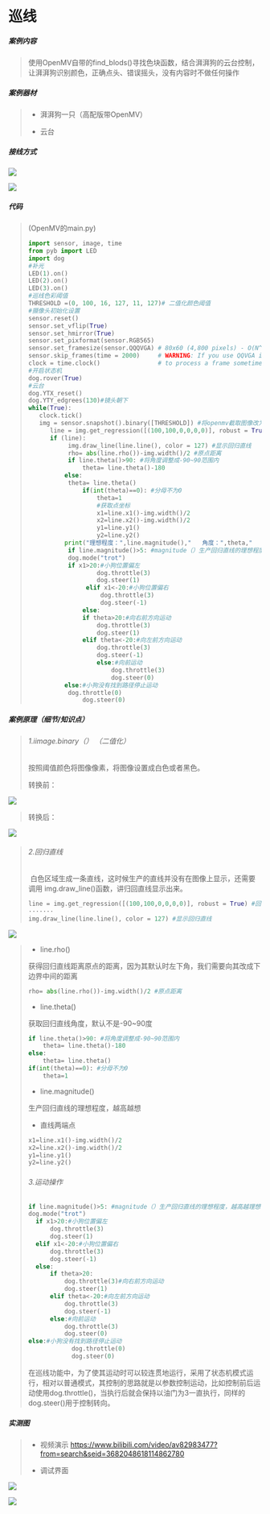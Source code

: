 # 巡线

##### 案例内容

>​	使用OpenMV自带的find_blods()寻找色块函数，结合湃湃狗的云台控制，让湃湃狗识别颜色，正确点头、错误摇头，没有内容时不做任何操作

##### 案例器材

>* 湃湃狗一只（高配版带OpenMV）
>
>* 云台
>

##### 接线方式


![](/pic/ch5/5.2.1/1.png) 

![](/pic/ch5/5.2.1/2.png) 

##### 代码

>(OpenMV的main.py)
>
>```python
>import sensor, image, time
>from pyb import LED
>import dog
>#补光
>LED(1).on()
>LED(2).on()
>LED(3).on()
>#巡线色彩阈值
>THRESHOLD =(0, 100, 16, 127, 11, 127)# 二值化颜色阈值
>#摄像头初始化设置
>sensor.reset()
>sensor.set_vflip(True)
>sensor.set_hmirror(True)
>sensor.set_pixformat(sensor.RGB565)
>sensor.set_framesize(sensor.QQQVGA) # 80x60 (4,800 pixels) - O(N^2) max = 2,3040,000.
>sensor.skip_frames(time = 2000)     # WARNING: If you use QQVGA it may take seconds
>clock = time.clock()                # to process a frame sometimes.
>#开启状态机
>dog.rover(True)
>#云台
>dog.YTX_reset()
>dog.YTY_edgrees(130)#镜头朝下
>while(True):
>    clock.tick()
>    img = sensor.snapshot().binary([THRESHOLD]) #将openmv截取图像改为阈值选择模式（黑白模式）
>    	line = img.get_regression([(100,100,0,0,0,0)], robust = True) #回归直线（未显示）
>    	if (line):
>            img.draw_line(line.line(), color = 127) #显示回归直线
>            rho= abs(line.rho())-img.width()/2 #原点距离
>            if line.theta()>90: #将角度调整成-90~90范围内
>                theta= line.theta()-180
>    		else:
>            theta= line.theta()
>                if(int(theta)==0): #分母不为0
>                    theta=1
>                    #获取点坐标
>                    x1=line.x1()-img.width()/2
>                    x2=line.x2()-img.width()/2
>                    y1=line.y1()
>                    y2=line.y2()
>    		print("理想程度：",line.magnitude(),"   角度：",theta,"   x1(原点为中间):",x1-img.width()/2)
>            if line.magnitude()>5: #magnitude（）生产回归直线的理想程度，越高越理想
>            dog.mode("trot")
>            if x1>20:#小狗位置偏左
>                    dog.throttle(3)
>                    dog.steer(1)
>                 elif x1<-20:#小狗位置偏右
>                     dog.throttle(3)
>                     dog.steer(-1)
>                else:
>                if theta>20:#向右前方向运动
>                    dog.throttle(3)
>                    dog.steer(1)
>                elif theta<-20:#向左前方向运动
>                    dog.throttle(3)
>                    dog.steer(-1)
>                    else:#向前运动
>                        dog.throttle(3)
>                        dog.steer(0)
>    		else:#小狗没有找到路径停止运动
>            dog.throttle(0)
>                dog.steer(0)
>    ```
>     

##### 案例原理（细节/知识点）

>###### 1.iimage.binary（） （二值化）
>
>  按照阈值颜色将图像像素，将图像设置成白色或者黑色。
>
>  转换前：
>

![](/pic/ch5/5.2.1/3.png) 

>  转换后：
>

![](/pic/ch5/5.2.1/4.png) 

>###### 2.回归直线
>
>  ​	白色区域生成一条直线，这时候生产的直线并没有在图像上显示，还需要调用	img.draw_line()函数，讲归回直线显示出来。
>
> ```python
>line = img.get_regression([(100,100,0,0,0,0)], robust = True) #回归直线（未显示）
>·······
>img.draw_line(line.line(), color = 127) #显示回归直线
> ```
>

![](/pic/ch5/5.2.1/5.png) 

>- line.rho()
>
> 获得回归直线距离原点的距离，因为其默认时左下角，我们需要向其改成下边界中间的距离
>
>   ```python
> rho= abs(line.rho())-img.width()/2 #原点距离
>   ```
>
>- line.theta()
>
> 获取回归直线角度，默认不是-90~90度
>
> ```python
> if line.theta()>90: #将角度调整成-90~90范围内
>     theta= line.theta()-180
> else:
>     theta= line.theta()
> if(int(theta)==0): #分母不为0
>     theta=1
> ```
>
>- line.magnitude()
>
> 生产回归直线的理想程度，越高越想
>
>- 直线两端点
>
> ```python
> x1=line.x1()-img.width()/2
> x2=line.x2()-img.width()/2
> y1=line.y1()
> y2=line.y2()
> ```
>
>###### 3.运动操作
>
>   ```python
> if line.magnitude()>5: #magnitude（）生产回归直线的理想程度，越高越理想
> 	dog.mode("trot")
>     if x1>20:#小狗位置偏左
>         dog.throttle(3)
>         dog.steer(1)
>     elif x1<-20:#小狗位置偏右
>         dog.throttle(3)
>         dog.steer(-1)
>     else:
>         if theta>20:
>             dog.throttle(3)#向右前方向运动
>             dog.steer(1)
>         elif theta<-20:#向左前方向运动
>             dog.throttle(3)
>             dog.steer(-1)
>         else:#向前运动
>             dog.throttle(3)
>             dog.steer(0)
> else:#小狗没有找到路径停止运动
>               dog.throttle(0)
>               dog.steer(0)
>   ```
> 
> ​	在巡线功能中，为了使其运动时可以较连贯地运行，采用了状态机模式运行，相对以普通模式，其控制的思路就是以参数控制运动，比如控制前后运动使用dog.throttle()，当执行后就会保持以油门为3一直执行，同样的dog.steer()用于控制转向。

##### 实测图

>- 视频演示 [https://www.bilibili.com/video/av82983477?  from=search&seid=3682048618114862780](https://www.bilibili.com/video/av82983477?from=search&seid=3682048618114862780)
>
>- 调试界面
>

![](/pic/ch5/5.2.1/6.png) 

![](/pic/ch5/5.2.1/7.png) 

